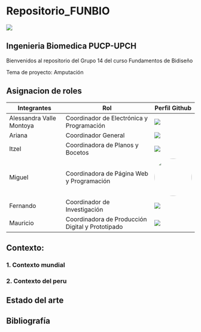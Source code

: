 # Repositorio_FUNBIO
<img src="Imágenes/imagen1.jpg"/>

## Ingenieria Biomedica PUCP-UPCH
Bienvenidos al repositorio del Grupo 14 del curso Fundamentos de Bidiseño

Tema de proyecto: Amputación

## Asignacion de roles
| Integrantes | Rol | Perfil Github |
| ------------- | ------------- |------------- |
| Alessandra Valle Montoya |  Coordinador de Electrónica y Programación  |<image src ="https://github.com/miguel-isidro05">  |
| Ariana |Coordinador General    |<image src ="Imagen/prosim4f.png"> |
| Itzel  |  Coordinadora de Planos y Bocetos |<image src ="Imagen/descarga.jfif"> |
| Miguel  |  Coordinadora de Página Web y Programación |<image align="center;" style="border-radius: 50%;" width="100px;" src ="https://avatars.githubusercontent.com/u/143018639?s=96&v=4">  |
| Fernando |  Coordinador de Investigación |<image src ="Imagen/arduino-nano-33-iot.webp">  |
| Mauricio  |  Coordinadora de Producción Digital y Prototipado   |<image src ="Imagen/arduino-nano-33-iot.webp">  |
## Contexto:
### 1. Contexto mundial 
### 2. Contexto del peru

## Estado del arte

## Bibliografía
